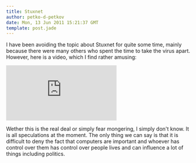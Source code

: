 ```yaml
---
title: Stuxnet
author: petko-d-petkov
date: Mon, 13 Jun 2011 15:21:37 GMT
template: post.jade
---
```


I have been avoiding the topic about Stuxnet for quite some time, mainly because there were many others who spent the time to take the virus apart. However, here is a video, which I find rather amusing:

<iframe class="video" src="http://www.youtube.com/embed/7g0pi4J8auQ" frameborder="0" allowfullscreen></iframe>

Wether this is the real deal or simply fear mongering, I simply don't know. It is all speculations at the moment. The only thing we can say is that it is difficult to deny the fact that computers are important and whoever has control over them has control over people lives and can influence a lot of things including politics.
